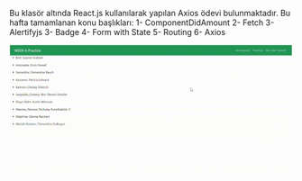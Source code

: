 Bu klasör altında React.js kullanılarak yapılan Axios ödevi bulunmaktadır.
Bu hafta tamamlanan konu başlıkları:
1- ComponentDidAmount
2- Fetch
3- Alertifyjs
3- Badge
4- Form with State
5- Routing
6- Axios

![](https://github.com/muratfidann11/LC-Waikiki-React.js/blob/main/HW6/axios-app.gif)
